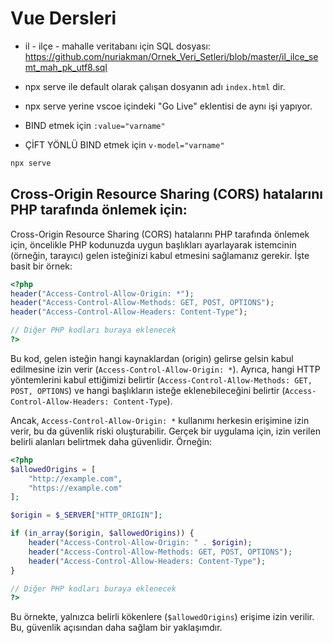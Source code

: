 # Vue Dersleri

- il - ilçe - mahalle veritabanı için SQL dosyası: https://github.com/nuriakman/Ornek_Veri_Setleri/blob/master/il_ilce_semt_mah_pk_utf8.sql

- npx serve ile default olarak çalışan dosyanın adı `index.html` dir.
- npx serve yerine vscoe içindeki "Go Live" eklentisi de aynı işi yapıyor.

- BIND etmek için `:value="varname"`
- ÇİFT YÖNLÜ BIND etmek için `v-model="varname"`

```BASH
npx serve
```

## Cross-Origin Resource Sharing (CORS) hatalarını PHP tarafında önlemek için:

Cross-Origin Resource Sharing (CORS) hatalarını PHP tarafında önlemek için, öncelikle PHP kodunuzda uygun başlıkları ayarlayarak istemcinin (örneğin, tarayıcı) gelen isteğinizi kabul etmesini sağlamanız gerekir. İşte basit bir örnek:

```php
<?php
header("Access-Control-Allow-Origin: *");
header("Access-Control-Allow-Methods: GET, POST, OPTIONS");
header("Access-Control-Allow-Headers: Content-Type");

// Diğer PHP kodları buraya eklenecek
?>
```

Bu kod, gelen isteğin hangi kaynaklardan (origin) gelirse gelsin kabul edilmesine izin verir (`Access-Control-Allow-Origin: *`). Ayrıca, hangi HTTP yöntemlerini kabul ettiğimizi belirtir (`Access-Control-Allow-Methods: GET, POST, OPTIONS`) ve hangi başlıkların isteğe eklenebileceğini belirtir (`Access-Control-Allow-Headers: Content-Type`).

Ancak, `Access-Control-Allow-Origin: *` kullanımı herkesin erişimine izin verir, bu da güvenlik riski oluşturabilir. Gerçek bir uygulama için, izin verilen belirli alanları belirtmek daha güvenlidir. Örneğin:

```php
<?php
$allowedOrigins = [
    "http://example.com",
    "https://example.com"
];

$origin = $_SERVER["HTTP_ORIGIN"];

if (in_array($origin, $allowedOrigins)) {
    header("Access-Control-Allow-Origin: " . $origin);
    header("Access-Control-Allow-Methods: GET, POST, OPTIONS");
    header("Access-Control-Allow-Headers: Content-Type");
}

// Diğer PHP kodları buraya eklenecek
?>
```

Bu örnekte, yalnızca belirli kökenlere (`$allowedOrigins`) erişime izin verilir. Bu, güvenlik açısından daha sağlam bir yaklaşımdır.
